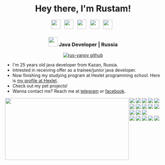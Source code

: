 <div align="center">
<h1><b> Hey there, I'm Rustam! </h1></b>
</div>

<p align='center'>
  <a href="https://t.me/rus_yanov"><img height="30" src="https://user-images.githubusercontent.com/113507393/222895028-ee7ffc90-e395-4079-9cdc-02309c0b4260.png"></a>&nbsp;&nbsp;
  <a href="https://www.facebook.com/akhmedzianov"><img height="30" src="https://user-images.githubusercontent.com/113507393/222895322-9170ab3b-9d5d-4bb1-9461-58eef11f5c49.png"></a>&nbsp;&nbsp;
  <a href="https://www.linkedin.com/in/rus-yanov/"><img height="30" src="https://user-images.githubusercontent.com/113507393/222895441-08fe40ee-c04c-46bb-8020-96df47ade0f4.png"></a>&nbsp;&nbsp;
  <a href="https://twitter.com/rus_yanov"><img height="30" src="https://user-images.githubusercontent.com/113507393/222895478-58dce613-4eec-48ca-91ea-8d3e0ad6a45e.png"></a>&nbsp;&nbsp;
  <a href="https://www.instagram.com/rus_yanov/"><img height="30" src="https://user-images.githubusercontent.com/113507393/222895505-3d0cd974-e478-4be7-82b9-b5e12344f20e.png"></a>&nbsp;&nbsp;
</p>
 
<div align="center">
  <h3><img src="https://media.giphy.com/media/WUlplcMpOCEmTGBtBW/giphy.gif" width="30"> Java Developer | Russia</h3>
</div>

<p align="center">
   <a href="https://visitor-badge.glitch.me/badge?page_id=rus-yanov.rus-yanov"> <img alt="rus-yanov github" src="https://visitor-badge.glitch.me/badge?page_id=rus-yanov.rus-yanov"> </a>
 </p>
 
<ul>
  <li> I'm 25 years old java developer from Kazan, Russia.</li>
  <li> Intrested in receiving offer as a trainee/junior java developer.</li>
  <li> Now finishing my studying program at Hexlet programming school. Here is <a href="https://ru.hexlet.io/u/rus_yanov">my profile at Hexlet</a>.</li> 
  <li> Check out my pet projects!</li>
  <li> Wanna contact me? Reach me at <a href="t.me/rus_yanov">telegram</a> or <a href="https://www.facebook.com/akhmedzianov/">facebook</a>. </li>
</ul>

<p>
  <img align="left" width="400" height="200" src="https://github-readme-stats.vercel.app/api?username=rus-yanov&show_icons=true&hide_border=true&line_height=20&title_color=708090&icon_color=708090&show_owner=true"/>
  <p>
    <img src="https://img.shields.io/badge/java-0c2233?style=for-the-badge&logo=java&logoColor=white"/>
    <img src="https://img.shields.io/badge/Ubuntu-0c2233?style=for-the-badge&logo=ubuntu&logoColor=white"/>
    <img src="https://img.shields.io/badge/git-0c2233?style=for-the-badge&logo=git&logoColor=white"/>
    <img src="https://img.shields.io/badge/github-0c2233?style=for-the-badge&logo=github&logoColor=white"/>
    <img src="https://img.shields.io/badge/gitlab-0c2233?style=for-the-badge&logo=gitlab&logoColor=white"/>
    <img src="https://img.shields.io/badge/javascript-083d56?style=for-the-badge&logo=javascript&logoColor=white"/>
    <img src="https://img.shields.io/badge/html5-083d56?style=for-the-badge&logo=html5&logoColor=white"/>
    <img src="https://img.shields.io/badge/css3-083d56?style=for-the-badge&logo=css3&logoColor=white"/>
    <img src="https://img.shields.io/badge/bootstrap-083d56?style=for-the-badge&logo=bootstrap&logoColor=white"/>
    <img src="https://img.shields.io/badge/Postman-0e5f76?style=for-the-badge&logo=postman&logoColor=white"/>
    <img src="https://img.shields.io/badge/postgres-0e5f76?style=for-the-badge&logo=postgresql&logoColor=white"/>
    <img src="https://img.shields.io/badge/mysql-0e5f76?style=for-the-badge&logo=mysql&logoColor=white"/>
    <img src="https://img.shields.io/badge/docker-0e5f76?style=for-the-badge&logo=docker&logoColor=white"/><br/>
    <img src="https://img.shields.io/badge/Gradle-9ba6a5?style=for-the-badge&logo=Gradle&logoColor=white"/>
    <img src="https://img.shields.io/badge/Apache%20Maven-9ba6a5?style=for-the-badge&logo=Apache%20Maven&logoColor=white"/>
    <img src="https://img.shields.io/badge/IntelliJIDEA-9ba6a5?style=for-the-badge&logo=intellij-idea&logoColor=white"/>
    <img src="https://img.shields.io/badge/hibernate-e95d35?style=for-the-badge&logo=hibernate&logoColor=white"/>
    <img src="https://img.shields.io/badge/spring-e95d35?style=for-the-badge&logo=spring&logoColor=white"/>
  </p>
</p>
